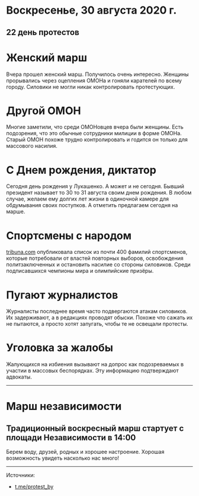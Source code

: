 # Воскресенье, 30 августа 2020 г.
## 22 день протестов

# Женский марш

Вчера прошел женский марш. Получилось очень интересно. Женщины прорывались через оцепления ОМОНа и гоняли карателей по всему городу. Силовики не могли никак контролировать протестующих.

# Другой ОМОН

Многие заметили, что среди ОМОНовцев вчера были женщины. Есть подозрения, что это обычные сотрудники милиции в форме ОМОНа. Старый ОМОН похоже трудно контролировать и годится он только для массового насилия.

# С Днем рождения, диктатор

Сегодня день рождения у Лукашенко. А может и не сегодня. Бывший президент называет то 30 то 31 августа своим днем рождения. В любом случае, желаем ему долгих лет жизни в одиночной камере для обдумывания своих поступков. А отметить предлагаем сегодня на марше.

# Спортсмены с народом

[tribuna.com](https://tribuna.com) опубликовала список из почти 400 фамилий спортсменов, которые потребовали от властей повторных выборов, освобождения политзаключенных и остановить насилие со стороны силовиков. Среди подписавшихся чемпионы мира и олимпийские призёры.

# Пугают журналистов

Журналисты последнее время часто подвергаются атакам силовиков. Их задерживают, а в редакциях проводят обыски. Похоже что сажать их не пытаются, а просто хотят запугать, чтобы те не освещали протесты.

# Уголовка за жалобы

Жалующихся на избиения вызывают на допрос как подозреваемых в участии в массовых беспорядках. Эту информацию подтверждают адвокаты.


---

# Марш независимости
## Традиционный воскресный марш стартует с площади Независимости в 14:00

Берем воду, друзей, родных и хорошее настроение. Хорошая возможность увидеть насколько нас много\!

---

Источники: 

- [t.me/protest\_by](https://t.me/protest_by)
